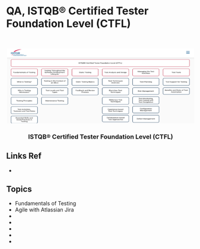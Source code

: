 # QA, ISTQB® Certified Tester Foundation Level (CTFL) 

<br />
<p align="center">
  <a href="#">
    <img src="public/qa.png" alt="ISTQB" width="500" height="200">
  </a>
    <strong>
    <h3 align="center" >ISTQB® Certified Tester Foundation Level (CTFL) </h3>
  </strong>
  </p>

## Links Ref
- 

## Topics

-   Fundamentals of Testing
-   Agile with Atlassian Jira
-   
-   
-   
-   
-   


